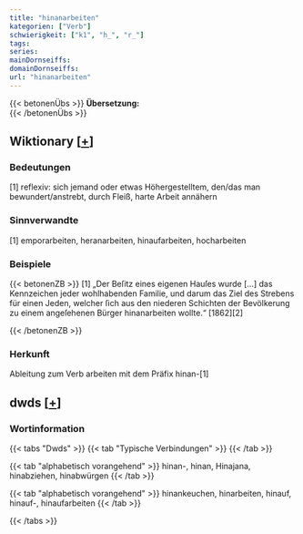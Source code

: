 ```yaml
---
title: "hinanarbeiten"
kategorien: ["Verb"]
schwierigkeit: ["k1", "h_", "r_"]
tags:
series:
mainDornseiffs:
domainDornseiffs:
url: "hinanarbeiten"
---
```


{{< betonenÜbs >}}
**Übersetzung:**  
{{< /betonenÜbs >}}

## Wiktionary [[+](https://de.wiktionary.org/wiki/hinanarbeiten)]

### Bedeutungen
[1] reflexiv: sich jemand oder etwas Höhergestelltem, den/das man bewundert/anstrebt, durch Fleiß, harte Arbeit annähern  

### Sinnverwandte
[1] emporarbeiten, heranarbeiten, hinaufarbeiten, hocharbeiten  

### Beispiele
{{< betonenZB >}}
[1] „Der Beſitz eines eigenen Hauſes wurde […] das Kennzeichen jeder wohlhabenden Familie, und darum das Ziel des Strebens für einen Jeden, welcher ſich aus den niederen Schichten der Bevölkerung zu einem angeſehenen Bürger hinanarbeiten wollte.“ [1862][2]  

{{< /betonenZB >}}
### Herkunft
Ableitung zum Verb arbeiten mit dem Präfix hinan-[1]  



## dwds [[+](https://www.dwds.de/wb/hinanarbeiten)]

### Wortinformation
{{< tabs "Dwds" >}}
{{< tab "Typische Verbindungen" >}}
{{< /tab >}}

{{< tab "alphabetisch vorangehend" >}}
hinan-, hinan, Hinajana, hinabziehen, hinabwürgen
{{< /tab >}}

{{< tab "alphabetisch vorangehend" >}}
hinankeuchen, hinarbeiten, hinauf, hinauf-, hinaufarbeiten
{{< /tab >}}

{{< /tabs >}}


